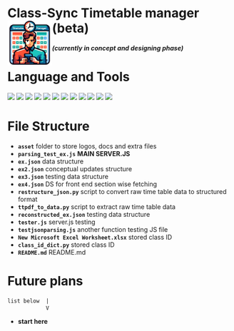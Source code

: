 # **Class-Sync Timetable manager (beta)**    <img src="asset/image/logo.png" height="100" align="left"/>
<!-- **Indoor mapping solution for University campus.**  -->
***(currently in concept and designing phase)***
 
# **Language and Tools**
<p align="left">
<img src="https://cdn.jsdelivr.net/gh/devicons/devicon@latest/icons/html5/html5-original.svg" height="60"/>
<img src="https://cdn.jsdelivr.net/gh/devicons/devicon@latest/icons/css3/css3-original.svg" height="60"/>
<img src="https://cdn.jsdelivr.net/gh/devicons/devicon@latest/icons/javascript/javascript-original.svg" height="60"/>
<img src="https://cdn.jsdelivr.net/gh/devicons/devicon@latest/icons/bootstrap/bootstrap-original.svg"height="60"/>
<img src="https://static-00.iconduck.com/assets.00/node-js-icon-454x512-nztofx17.png"height="60"/>
<img src="https://upload.wikimedia.org/wikipedia/commons/b/bf/Status_iucn_EX_icon_blank.svg" height="60"/>
<img src="https://cdn.jsdelivr.net/gh/devicons/devicon@latest/icons/json/json-plain.svg" height="60"/>
<img src="https://cdn.jsdelivr.net/gh/devicons/devicon/icons/python/python-original.svg" height="60"/>
<img src="https://camelot-py.readthedocs.io/en/master/_static/png/camelot-logo.png" height="60"/>
<img src="https://cdn.jsdelivr.net/gh/devicons/devicon@latest/icons/npm/npm-original-wordmark.svg" height="60"/>
<img src="https://upload.wikimedia.org/wikipedia/commons/b/b0/Openstreetmap_logo.svg"height="60"/> 
<img src="https://upload.wikimedia.org/wikipedia/commons/thumb/1/13/Leaflet_logo.svg/1280px-Leaflet_logo.svg.png" height="60"/>
</p>

# File Structure
* **`asset`** folder to store logos, docs and extra files
* **`parsing_test_ex.js`** **MAIN SERVER.JS**
* **`ex.json`** data structure  
* **`ex2.json`** conceptual updates structure
* **`ex3.json`** testing data structure
* **`ex4.json`** DS for front end section wise fetching 
* **`restructure_json.py`** script to convert raw time table data to structured format
* **`ttpdf_to_data.py`** script to extract raw time table data 
* **`reconstructed_ex.json`** testing data structure
* **`tester.js`**  server.js testing
* **`testjsonparsing.js`**  another function testing JS file
* **`New Microsoft Excel Worksheet.xlsx`** stored class ID
* **`class_id_dict.py`** stored class ID
* **`README.md`** README.md

<!--  -->
# Future plans
    list below  |    
                V    
*   **start here**





<!-- 
# **How to run this project ?** 

1. Run `server.js` (server side).
2. Now run the website and enjoy.
3. Ensure all required modules and installed, *(use the latest npm Modules from [here](https://www.npmjs.com/)) or using the commands below.*


```code
npm install js-graph-algorithms
npm install express --save
npm install cors
```

# updates
* Basement floor updated version added with workshop.
* All floor updated acuurately. -->
